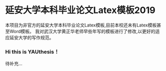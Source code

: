 # 延安大学本科毕业论文Latex模板2019

本项目为非官方的延安大学本科毕业论文Latex模板,目前本校还未有Latex模板甚至Word模板。 我对武汉大学黄正华老师早些年写的模板进行了修改,以更好的适应延安大学的写作规范。

### Hi this is YAUthesis！

待补充...

